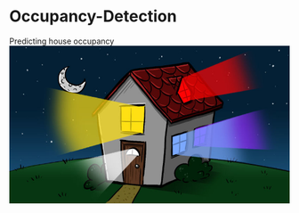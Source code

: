 # Occupancy-Detection
Predicting house occupancy
![Settings Window](https://github.com/Kienka/Occupancy-Detection/blob/master/logo.jpg)
